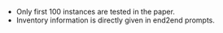 - Only first 100 instances are tested in the paper.
- Inventory information is directly given in end2end prompts.
